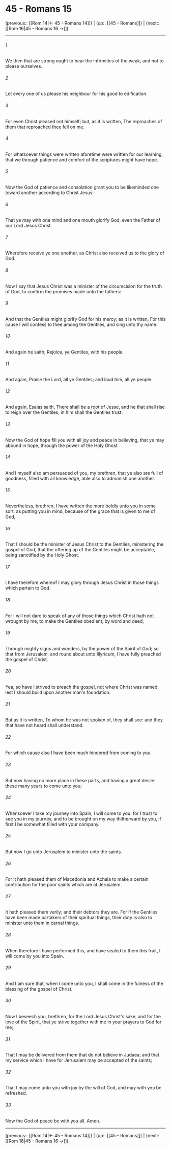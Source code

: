 # 45 - Romans 15

(previous:: [[Rom 14|← 45 - Romans 14]]) | (up:: [[45 - Romans]]) | (next:: [[Rom 16|45 - Romans 16 →]])

***


###### 1 
We then that are strong ought to bear the infirmities of the weak, and not to please ourselves. 

###### 2 
Let every one of us please his neighbour for his good to edification. 

###### 3 
For even Christ pleased not himself; but, as it is written, The reproaches of them that reproached thee fell on me. 

###### 4 
For whatsoever things were written aforetime were written for our learning, that we through patience and comfort of the scriptures might have hope. 

###### 5 
Now the God of patience and consolation grant you to be likeminded one toward another according to Christ Jesus: 

###### 6 
That ye may with one mind and one mouth glorify God, even the Father of our Lord Jesus Christ. 

###### 7 
Wherefore receive ye one another, as Christ also received us to the glory of God. 

###### 8 
Now I say that Jesus Christ was a minister of the circumcision for the truth of God, to confirm the promises made unto the fathers: 

###### 9 
And that the Gentiles might glorify God for his mercy; as it is written, For this cause I will confess to thee among the Gentiles, and sing unto thy name. 

###### 10 
And again he saith, Rejoice, ye Gentiles, with his people. 

###### 11 
And again, Praise the Lord, all ye Gentiles; and laud him, all ye people. 

###### 12 
And again, Esaias saith, There shall be a root of Jesse, and he that shall rise to reign over the Gentiles; in him shall the Gentiles trust. 

###### 13 
Now the God of hope fill you with all joy and peace in believing, that ye may abound in hope, through the power of the Holy Ghost. 

###### 14 
And I myself also am persuaded of you, my brethren, that ye also are full of goodness, filled with all knowledge, able also to admonish one another. 

###### 15 
Nevertheless, brethren, I have written the more boldly unto you in some sort, as putting you in mind, because of the grace that is given to me of God, 

###### 16 
That I should be the minister of Jesus Christ to the Gentiles, ministering the gospel of God, that the offering up of the Gentiles might be acceptable, being sanctified by the Holy Ghost. 

###### 17 
I have therefore whereof I may glory through Jesus Christ in those things which pertain to God. 

###### 18 
For I will not dare to speak of any of those things which Christ hath not wrought by me, to make the Gentiles obedient, by word and deed, 

###### 19 
Through mighty signs and wonders, by the power of the Spirit of God; so that from Jerusalem, and round about unto Illyricum, I have fully preached the gospel of Christ. 

###### 20 
Yea, so have I strived to preach the gospel, not where Christ was named, lest I should build upon another man's foundation: 

###### 21 
But as it is written, To whom he was not spoken of, they shall see: and they that have not heard shall understand. 

###### 22 
For which cause also I have been much hindered from coming to you. 

###### 23 
But now having no more place in these parts, and having a great desire these many years to come unto you; 

###### 24 
Whensoever I take my journey into Spain, I will come to you: for I trust to see you in my journey, and to be brought on my way thitherward by you, if first I be somewhat filled with your company. 

###### 25 
But now I go unto Jerusalem to minister unto the saints. 

###### 26 
For it hath pleased them of Macedonia and Achaia to make a certain contribution for the poor saints which are at Jerusalem. 

###### 27 
It hath pleased them verily; and their debtors they are. For if the Gentiles have been made partakers of their spiritual things, their duty is also to minister unto them in carnal things. 

###### 28 
When therefore I have performed this, and have sealed to them this fruit, I will come by you into Spain. 

###### 29 
And I am sure that, when I come unto you, I shall come in the fulness of the blessing of the gospel of Christ. 

###### 30 
Now I beseech you, brethren, for the Lord Jesus Christ's sake, and for the love of the Spirit, that ye strive together with me in your prayers to God for me; 

###### 31 
That I may be delivered from them that do not believe in Judaea; and that my service which I have for Jerusalem may be accepted of the saints; 

###### 32 
That I may come unto you with joy by the will of God, and may with you be refreshed. 

###### 33 
Now the God of peace be with you all. Amen.

***

(previous:: [[Rom 14|← 45 - Romans 14]]) | (up:: [[45 - Romans]]) | (next:: [[Rom 16|45 - Romans 16 →]])
